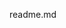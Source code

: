 readme.md

<!---
omororri/omororri is a ✨ special ✨ repository because its `README.md` (this file) appears on your GitHub profile.
You can click the Preview link to take a look at your changes.
--->
